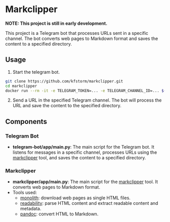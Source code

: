 # Markclipper

**NOTE: This project is still in early development.**

This project is a Telegram bot that processes URLs sent in a specific channel. The bot converts web pages to Markdown format and saves the content to a specified directory.

## Usage

1. Start the telegram bot.

```sh
git clone https://github.com/kfstorm/markclipper.git
cd markclipper
docker run --rm -it -e TELEGRAM_TOKEN=... -e TELEGRAM_CHANNEL_ID=... $(docker build . --quiet)
```

2. Send a URL in the specified Telegram channel. The bot will process the URL and save the content to the specified directory.

## Components

### Telegram Bot

- **telegram-bot/app/main.py**: The main script for the Telegram bot. It listens for messages in a specific channel, processes URLs using the [markclipper](http://_vscodecontentref_/0) tool, and saves the content to a specified directory.

### Markclipper

- **markclipper/app/main.py**: The main script for the [markclipper](http://_vscodecontentref_/1) tool. It converts web pages to Markdown format.
- Tools used:
  - [monolith](https://github.com/Y2Z/monolith): download web pages as single HTML files.
  - [readability](https://github.com/mozilla/readability): parse HTML content and extract readable content and metadata.
  - [pandoc](https://github.com/jgm/pandoc): convert HTML to Markdown.
